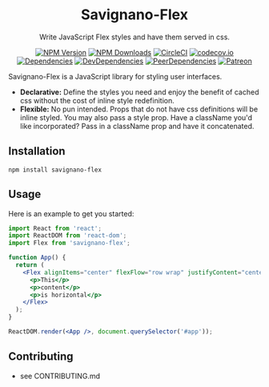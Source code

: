<h1 align="center">Savignano-Flex</h1>

<div align="center">

Write JavaScript Flex styles and have them served in css.

[![NPM Version](https://img.shields.io/npm/v/savignano-flex.svg?style=flat)](https://www.npmjs.com/package/savignano-flex)
[![NPM Downloads](https://img.shields.io/npm/dm/savignano-flex.svg?style=flat)](https://npmcharts.com/compare/savignano-flex?minimal=true)
[![CircleCI](https://img.shields.io/circleci/build/github/PaulSavignano/savignano-flex/master.svg)](https://circleci.com/gh/PaulSavignano/savignano-flex/tree/master)
[![codecov.io](https://codecov.io/gh/PaulSavignano/savignano-flex/branch/master/graph/badge.svg)](https://codecov.io/gh/PaulSavignano/savignano-flex)
[![Dependencies](https://david-dm.org/PaulSavignano/savignano-flex/master/status.svg)](https://david-dm.org/PaulSavignano/savignano-flex/master)
[![DevDependencies](https://david-dm.org/PaulSavignano/savignano-flex/master/dev-status.svg)](https://david-dm.org/PaulSavignano/savignano-flex/master?type=dev)
[![PeerDependencies](https://david-dm.org/PaulSavignano/savignano-flex/master/peer-status.svg)](https://david-dm.org/PaulSavignano/savignano-flex/master?type=peer)
[![Patreon](https://img.shields.io/badge/patreon-support%20the%20author-blue.svg)](https://www.patreon.com/PaulSavignano)

</div>


Savignano-Flex is a JavaScript library for styling user interfaces.

* **Declarative:** Define the styles you need and enjoy the benefit of cached css without the cost of inline style redefinition.
* **Flexible:** No pun intended.  Props that do not have css definitions will be inline styled.  You may also pass a style prop.  Have a className you'd like incorporated?  Pass in a className prop and have it concatenated.


## Installation

```
npm install savignano-flex
```

## Usage

Here is an example to get you started:

```jsx
import React from 'react';
import ReactDOM from 'react-dom';
import Flex from 'savignano-flex';

function App() {
  return (
    <Flex alignItems="center" flexFlow="row wrap" justifyContent="center">
      <p>This</p>
      <p>content</p>
      <p>is horizontal</p>
    </Flex>
  );
}

ReactDOM.render(<App />, document.querySelector('#app'));
```

## Contributing
- see CONTRIBUTING.md
